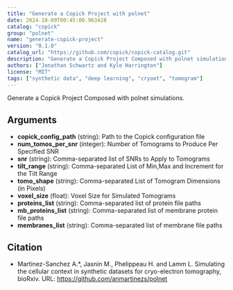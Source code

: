```yaml
---
title: "Generate a Copick Project with polnet"
date: 2024-10-09T00:45:00.963428
catalog: "copick"
group: "polnet"
name: "generate-copick-project"
version: "0.1.0"
catalog_url: "https://github.com/copick/copick-catalog.git"
description: "Generate a Copick Project Composed with polnet simulations."
authors: ["Jonathan Schwartz and Kyle Harrington"]
license: "MIT"
tags: ["synthetic data", "deep learning", "cryoet", "tomogram"]
---
```


Generate a Copick Project Composed with polnet simulations.

## Arguments

- **copick_config_path** (string): Path to the Copick configuration file
- **num_tomos_per_snr** (integer): Number of Tomograms to Produce Per Specified SNR
- **snr** (string): Comma-separated list of SNRs to Apply to Tomograms
- **tilt_range** (string): Comma-separated List of Min,Max and Increment for the Tilt Range
- **tomo_shape** (string): Comma-separated List of Tomogram Dimensions (in Pixels)
- **voxel_size** (float): Voxel Size for Simulated Tomograms
- **proteins_list** (string): Comma-separated list of protein file paths
- **mb_proteins_list** (string): Comma-separated list of membrane protein file paths
- **membranes_list** (string): Comma-separated list of membrane file paths

## Citation

- Martinez-Sanchez A.*, Jasnin M., Phelippeau H. and Lamm L. Simulating the cellular context in synthetic datasets for cryo-electron tomography, bioRxiv.
  URL: https://github.com/anmartinezs/polnet

